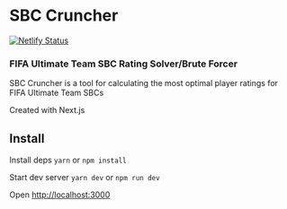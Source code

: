 # SBC Cruncher

[![Netlify Status](https://api.netlify.com/api/v1/badges/315ab81c-01ff-4ee7-bccd-c0cc092b7ad2/deploy-status)](https://app.netlify.com/sites/sbcsolver/deploys)

### FIFA Ultimate Team SBC Rating Solver/Brute Forcer

SBC Cruncher is a tool for calculating the most optimal player ratings for FIFA Ultimate Team SBCs

Created with Next.js

## Install

Install deps
`yarn` or `npm install`

Start dev server
`yarn dev` or `npm run dev`

Open [http://localhost:3000](http://localhost:3000)
